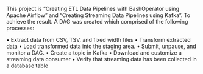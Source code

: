 This project is “Creating ETL Data Pipelines with BashOperator using Apache Airflow” and “Creating Streaming Data Pipelines using Kafka”. 
To achieve the result. A DAG was created which comprised of the following processes:

•	Extract data from CSV, TSV, and fixed width files
•	Transform extracted data
•	Load transformed data into the staging area.
•	Submit, unpause, and monitor a DAG.
•	Create a topic in Kafka
•	Download and customize a streaming data consumer
•	Verify that streaming data has been collected in a database table
